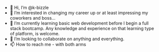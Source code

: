 - 👋 Hi, I’m @k-bizzle
- 👀 I’m interested in changing my career up or at least impressing my coworkers and boss...
- 🌱 I’m currently learning basic web development before I begin a full stack bootcamp. Any knowledge and experience on that learning type of platform, is welcome.
- 💞️ I’m looking to collaborate on anything and everything.
- 📫 How to reach me - with both arms

<!---
k-bizzle/k-bizzle is a ✨ special ✨ repository because its `README.md` (this file) appears on your GitHub profile.
You can click the Preview link to take a look at your changes.
--->
